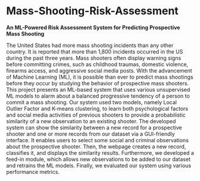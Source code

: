 # Mass-Shooting-Risk-Assessment
<b>An ML-Powered Risk Assessment System for Predicting Prospective Mass Shooting</b>

The United States had more mass shooting incidents than any other country. It is reported that more than 1,800 incidents occurred in the US during the past three years. Mass shooters often display warning signs before committing crimes, such as childhood traumas, domestic violence, firearms access, and aggressive social media posts. With the advancement of Machine Learning (ML), it is possible than ever to predict mass shootings before they occur by studying the behavior of prospective mass shooters. This project presents an ML-based system that uses various unsupervised ML models to alarm about a balanced progressive tendency of a person to commit a mass shooting. Our system used two models, namely Local Outlier Factor and K-means clustering, to learn both psychological factors and social media activities of previous shooters to provide a probabilistic similarity of a new observation to an existing shooter. The developed system can show the similarity between a new record for a prospective shooter and one or more records from our dataset via a GUI-friendly interface. It enables users to select some social and criminal observations about the prospective shooter. Then, the webpage creates a new record, classifies it, and displays the similarity results. Furthermore, we developed a feed-in module, which allows new observations to be added to our dataset and retrains the ML models. Finally, we evaluated our system using various performance metrics.

